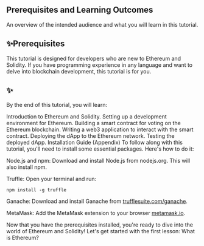 ## Prerequisites and Learning Outcomes
An overview of the intended audience and what you will learn in this tutorial.

## :sparkles:Prerequisites
This tutorial is designed for developers who are new to Ethereum and Solidity. If you have programming experience in any language and want to delve into blockchain development, this tutorial is for you.


## :sparkles:

By the end of this tutorial, you will learn:

Introduction to Ethereum and Solidity.
Setting up a development environment for Ethereum.
Building a smart contract for voting on the Ethereum blockchain.
Writing a web3 application to interact with the smart contract.
Deploying the dApp to the Ethereum network.
Testing the deployed dApp.
Installation Guide (Appendix)
To follow along with this tutorial, you'll need to install some essential packages. Here's how to do it:

Node.js and npm:
Download and install Node.js from nodejs.org. This will also install npm.

Truffle:
Open your terminal and run:
```
npm install -g truffle
```
Ganache:
Download and install Ganache from [trufflesuite.com/ganache](https://archive.trufflesuite.com/ganache/).

MetaMask:
Add the MetaMask extension to your browser [metamask.io](https://metamask.io/download/).

Now that you have the prerequisites installed, you're ready to dive into the world of Ethereum and Solidity! Let's get started with the first lesson: What is Ethereum?
